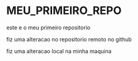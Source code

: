 # MEU_PRIMEIRO_REPO
este e o meu primeiro repositorio 

fiz uma alteracao no repositorio remoto no github 

fiz uma alteracao local na minha maquina 